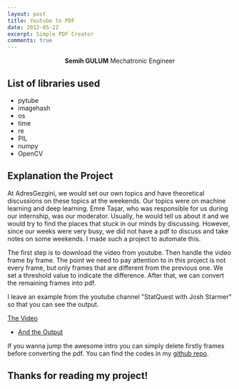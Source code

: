 ```yaml
---
layout: post
title: Youtube to PDF
date: 2012-05-22
excerpt: Simple PDF Creator
comments: true
---
```

    
<center><b>Semih GULUM</b>    Mechatronic Engineer </center>

## List of libraries used
* pytube
* imagehash
* os
* time
* re
* PIL
* numpy
* OpenCV


## Explanation the Project

At AdresGezgini, we would set our own topics and have theoretical discussions on these topics at the weekends. Our topics were on machine learning and deep learning. Emre Taşar, who was responsible for us during our internship, was our moderator. Usually, he would tell us about it and we would try to find the places that stuck in our minds by discussing.
However, since our weeks were very busy, we did not have a pdf to discuss and take notes on some weekends. I made such a project to automate this.

The first step is to download the video from youtube. Then handle the video frame by frame. The point we need to pay attention to in this project is not every frame, but only frames that are different from the previous one. We set a threshold value to indicate the difference. After that, we can convert the remaining frames into pdf.

I leave an example from the youtube channel "StatQuest with Josh Starmer" so that you can see the output.

[The Video](https://www.youtube.com/watch?v=fHLhBnmwUM0)


* <p><a href="http://docs.google.com/gview?url=https://github.com/semihstp/semihstp.github.io/files/6582144/StatQuest_.Boxplots.Clearly.Explained.5.pdf" target="_blank">And the Output</a></p>

If you wanna jump the awesome intro you can simply delete firstly frames before converting the pdf. 
You can find the codes in my [github repo](https://github.com/semihstp).

## Thanks for reading my project!